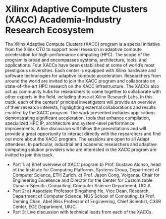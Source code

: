 # Xilinx Adaptive Compute Clusters (XACC) Academia-Industry Research Ecosystem
The Xilinx Adaptive Compute Clusters (XACC) program is a special initiative from the Xilinx CTO to support novel research in adaptive compute acceleration for high-performance computing (HPC). The scope of the program is broad and encompasses systems, architecture, tools, and applications. Four XACCs have been established at some of world’s most prestigious universities. Each center is equipped with Xilinx hardware and software technologies for adaptive compute acceleration. Researchers from around the world are invited to join the XACC program and collaborate on state-of-the-art HPC research on the XACC infrastructure. The XACCs also act as community hubs for researchers to come together to collaborate with other experts in the field, including those at Xilinx Research Labs. 
In this track, each of the centers' principal investigators will provide an overview of their research interests, highlighting external collaborations and results enabled by the XACC program. The work presented includes applications demonstrating significant acceleration, tools that enhance compilation, specialized HPC IP, architecture and system-level performance improvements. A live discussion will follow the presentations and will provide a great opportunity to interact directly with the researchers and find out more about the XACC program. The sessions are open to all Adapt attendees. In particular, industrial and academic researchers and adaptive computing solution providers who are interested in the XACC program are invited to join this track. 
- Part 1: a) Brief overview of XACC program b) Prof. Gustavo Alonso, head of the Institute for Computing Platforms, Systems Group, Department of Computer Science, ETH Zurich. c) Prof. Jason Cong, Volgenau Chair for Engineering Excellence and Director for the Center for Customizable Domain-Specific Computing, Computer Science Department, UCLA.  
- Part 2: a) Associate Professor Bingsheng He, Vice Dean, Research, Department of Computer Science, NUS School of Computing.  b) Prof. Deming Chen, Abel Bliss Professor of Engineering, Chief Scientist, C3SR Center, ECE Department, UIUC.  
- Part 3: Live discussion with technical leads from each of the XACCs.